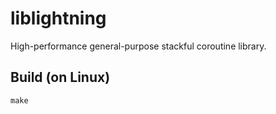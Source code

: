 # liblightning

High-performance general-purpose stackful coroutine library.

## Build (on Linux)

```
make
```
